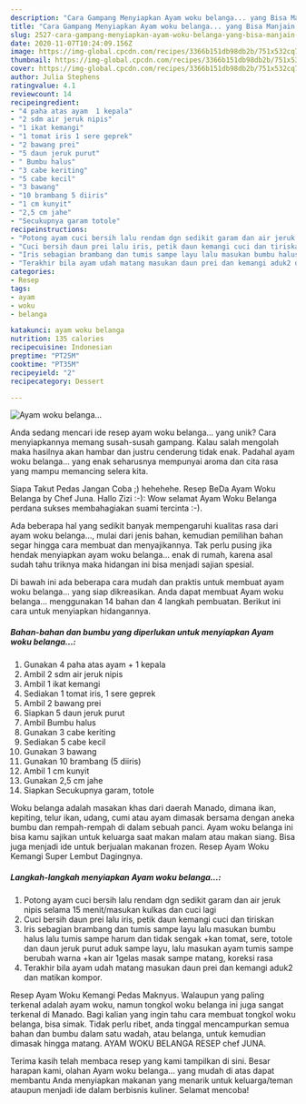 ```yaml
---
description: "Cara Gampang Menyiapkan Ayam woku belanga... yang Bisa Manjain Lidah"
title: "Cara Gampang Menyiapkan Ayam woku belanga... yang Bisa Manjain Lidah"
slug: 2527-cara-gampang-menyiapkan-ayam-woku-belanga-yang-bisa-manjain-lidah
date: 2020-11-07T10:24:09.156Z
image: https://img-global.cpcdn.com/recipes/3366b151db98db2b/751x532cq70/ayam-woku-belanga-foto-resep-utama.jpg
thumbnail: https://img-global.cpcdn.com/recipes/3366b151db98db2b/751x532cq70/ayam-woku-belanga-foto-resep-utama.jpg
cover: https://img-global.cpcdn.com/recipes/3366b151db98db2b/751x532cq70/ayam-woku-belanga-foto-resep-utama.jpg
author: Julia Stephens
ratingvalue: 4.1
reviewcount: 14
recipeingredient:
- "4 paha atas ayam  1 kepala"
- "2 sdm air jeruk nipis"
- "1 ikat kemangi"
- "1 tomat iris 1 sere geprek"
- "2 bawang prei"
- "5 daun jeruk purut"
- " Bumbu halus"
- "3 cabe keriting"
- "5 cabe kecil"
- "3 bawang"
- "10 brambang 5 diiris"
- "1 cm kunyit"
- "2,5 cm jahe"
- "Secukupnya garam totole"
recipeinstructions:
- "Potong ayam cuci bersih lalu rendam dgn sedikit garam dan air jeruk nipis selama 15 menit/masukan kulkas dan cuci lagi"
- "Cuci bersih daun prei lalu iris, petik daun kemangi cuci dan tiriskan"
- "Iris sebagian brambang dan tumis sampe layu lalu masukan bumbu halus lalu tumis sampe harum dan tidak sengak +kan tomat, sere, totole dan daun jeruk purut aduk sampe layu, lalu masukan ayam tumis sampe berubah warna +kan air 1gelas masak sampe matang, koreksi rasa"
- "Terakhir bila ayam udah matang masukan daun prei dan kemangi aduk2 dan matikan kompor."
categories:
- Resep
tags:
- ayam
- woku
- belanga

katakunci: ayam woku belanga 
nutrition: 135 calories
recipecuisine: Indonesian
preptime: "PT25M"
cooktime: "PT35M"
recipeyield: "2"
recipecategory: Dessert

---
```



![Ayam woku belanga...](https://img-global.cpcdn.com/recipes/3366b151db98db2b/751x532cq70/ayam-woku-belanga-foto-resep-utama.jpg)

Anda sedang mencari ide resep ayam woku belanga... yang unik? Cara menyiapkannya memang susah-susah gampang. Kalau salah mengolah maka hasilnya akan hambar dan justru cenderung tidak enak. Padahal ayam woku belanga... yang enak seharusnya mempunyai aroma dan cita rasa yang mampu memancing selera kita.

Siapa Takut Pedas Jangan Coba ;) hehehehe. Resep BeDa Ayam Woku Belanga by Chef Juna. Hallo Zizi :-): Wow selamat Ayam Woku Belanga perdana sukses membahagiakan suami tercinta :-).

Ada beberapa hal yang sedikit banyak mempengaruhi kualitas rasa dari ayam woku belanga..., mulai dari jenis bahan, kemudian pemilihan bahan segar hingga cara membuat dan menyajikannya. Tak perlu pusing jika hendak menyiapkan ayam woku belanga... enak di rumah, karena asal sudah tahu triknya maka hidangan ini bisa menjadi sajian spesial.


Di bawah ini ada beberapa cara mudah dan praktis untuk membuat ayam woku belanga... yang siap dikreasikan. Anda dapat membuat Ayam woku belanga... menggunakan 14 bahan dan 4 langkah pembuatan. Berikut ini cara untuk menyiapkan hidangannya.

<!--inarticleads1-->

##### Bahan-bahan dan bumbu yang diperlukan untuk menyiapkan Ayam woku belanga...:

1. Gunakan 4 paha atas ayam + 1 kepala
1. Ambil 2 sdm air jeruk nipis
1. Ambil 1 ikat kemangi
1. Sediakan 1 tomat iris, 1 sere geprek
1. Ambil 2 bawang prei
1. Siapkan 5 daun jeruk purut
1. Ambil  Bumbu halus
1. Gunakan 3 cabe keriting
1. Sediakan 5 cabe kecil
1. Gunakan 3 bawang
1. Gunakan 10 brambang (5 diiris)
1. Ambil 1 cm kunyit
1. Gunakan 2,5 cm jahe
1. Siapkan Secukupnya garam, totole


Woku belanga adalah masakan khas dari daerah Manado, dimana ikan, kepiting, telur ikan, udang, cumi atau ayam dimasak bersama dengan aneka bumbu dan rempah-rempah di dalam sebuah panci. Ayam woku belanga ini bisa kamu sajikan untuk keluarga saat makan malam atau makan siang. Bisa juga menjadi ide untuk berjualan makanan frozen. Resep Ayam Woku Kemangi Super Lembut Dagingnya. 

<!--inarticleads2-->

##### Langkah-langkah menyiapkan Ayam woku belanga...:

1. Potong ayam cuci bersih lalu rendam dgn sedikit garam dan air jeruk nipis selama 15 menit/masukan kulkas dan cuci lagi
1. Cuci bersih daun prei lalu iris, petik daun kemangi cuci dan tiriskan
1. Iris sebagian brambang dan tumis sampe layu lalu masukan bumbu halus lalu tumis sampe harum dan tidak sengak +kan tomat, sere, totole dan daun jeruk purut aduk sampe layu, lalu masukan ayam tumis sampe berubah warna +kan air 1gelas masak sampe matang, koreksi rasa
1. Terakhir bila ayam udah matang masukan daun prei dan kemangi aduk2 dan matikan kompor.


Resep Ayam Woku Kemangi Pedas Maknyus. Walaupun yang paling terkenal adalah ayam woku, namun tongkol woku belanga ini juga sangat terkenal di Manado. Bagi kalian yang ingin tahu cara membuat tongkol woku belanga, bisa simak. Tidak perlu ribet, anda tinggal mencampurkan semua bahan dan bumbu dalam satu wadah, atau belanga, untuk kemudian dimasak hingga matang. AYAM WOKU BELANGA RESEP chef JUNA. 

Terima kasih telah membaca resep yang kami tampilkan di sini. Besar harapan kami, olahan Ayam woku belanga... yang mudah di atas dapat membantu Anda menyiapkan makanan yang menarik untuk keluarga/teman ataupun menjadi ide dalam berbisnis kuliner. Selamat mencoba!
